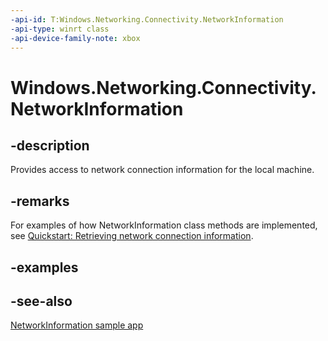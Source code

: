 ```yaml
---
-api-id: T:Windows.Networking.Connectivity.NetworkInformation
-api-type: winrt class
-api-device-family-note: xbox
---
```


<!-- Class syntax.
public class NetworkInformation 
-->

# Windows.Networking.Connectivity.NetworkInformation

## -description

Provides access to network connection information for the local machine.

## -remarks

For examples of how NetworkInformation class methods are implemented, see [Quickstart: Retrieving network connection information](/previous-versions/windows/apps/hh452990(v=win.10)).

## -examples

## -see-also

[NetworkInformation sample app](https://github.com/microsoft/Windows-universal-samples/tree/main/Samples/NetworkConnectivity)
